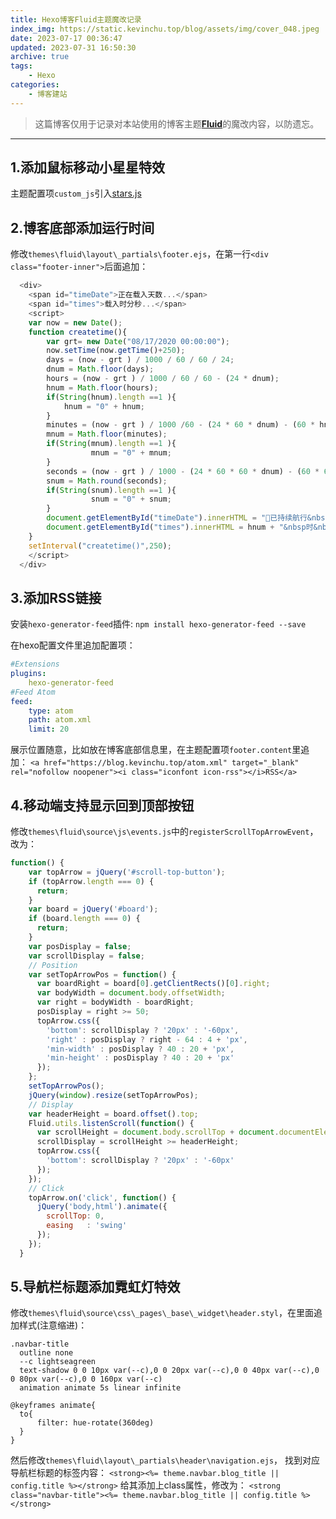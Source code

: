 ```yaml
---
title: Hexo博客Fluid主题魔改记录
index_img: https://static.kevinchu.top/blog/assets/img/cover_048.jpeg
date: 2023-07-17 00:36:47
updated: 2023-07-31 16:50:30
archive: true
tags:
    - Hexo
categories:
    - 博客建站
---
```


>这篇博客仅用于记录对本站使用的博客主题[**Fluid**](https://github.com/fluid-dev/hexo-theme-fluid)的魔改内容，以防遗忘。
---

## 1.添加鼠标移动小星星特效
主题配置项```custom_js```引入[stars.js](https://static.kevinchu.top/blog/assets/js/stars.js)

## 2.博客底部添加运行时间
修改```themes\fluid\layout\_partials\footer.ejs```，在第一行```<div class="footer-inner">```后面追加：
```javascript
  <div>
    <span id="timeDate">正在载入天数...</span>
    <span id="times">载入时分秒...</span>
    <script>
    var now = new Date();
    function createtime(){
        var grt= new Date("08/17/2020 00:00:00");
        now.setTime(now.getTime()+250);
        days = (now - grt ) / 1000 / 60 / 60 / 24;
        dnum = Math.floor(days);
        hours = (now - grt ) / 1000 / 60 / 60 - (24 * dnum);
        hnum = Math.floor(hours);
        if(String(hnum).length ==1 ){
            hnum = "0" + hnum;
        }
        minutes = (now - grt ) / 1000 /60 - (24 * 60 * dnum) - (60 * hnum);
        mnum = Math.floor(minutes);
        if(String(mnum).length ==1 ){
                  mnum = "0" + mnum;
        }
        seconds = (now - grt ) / 1000 - (24 * 60 * 60 * dnum) - (60 * 60 * hnum) - (60 * mnum);
        snum = Math.round(seconds);
        if(String(snum).length ==1 ){
                  snum = "0" + snum;
        }
        document.getElementById("timeDate").innerHTML = "🚀已持续航行&nbsp"+dnum+"&nbsp天";  
        document.getElementById("times").innerHTML = hnum + "&nbsp时&nbsp" + mnum + "&nbsp分&nbsp" + snum + "&nbsp秒";
    }
    setInterval("createtime()",250);
    </script>
  </div>

```


## 3.添加RSS链接

安装```hexo-generator-feed```插件:
```npm install hexo-generator-feed --save```

在hexo配置文件里追加配置项：
```yml
#Extensions
plugins:
    hexo-generator-feed
#Feed Atom
feed:
    type: atom
    path: atom.xml
    limit: 20
```

展示位置随意，比如放在博客底部信息里，在主题配置项```footer.content```里追加：
```<a href="https://blog.kevinchu.top/atom.xml" target="_blank" rel="nofollow noopener"><i class="iconfont icon-rss"></i>RSS</a>```


## 4.移动端支持显示回到顶部按钮
修改```themes\fluid\source\js\events.js```中的```registerScrollTopArrowEvent```，改为：
```javascript
function() {
    var topArrow = jQuery('#scroll-top-button');
    if (topArrow.length === 0) {
      return;
    }
    var board = jQuery('#board');
    if (board.length === 0) {
      return;
    }
    var posDisplay = false;
    var scrollDisplay = false;
    // Position
    var setTopArrowPos = function() {
      var boardRight = board[0].getClientRects()[0].right;
      var bodyWidth = document.body.offsetWidth;
      var right = bodyWidth - boardRight;
      posDisplay = right >= 50;
      topArrow.css({
        'bottom': scrollDisplay ? '20px' : '-60px',
        'right' : posDisplay ? right - 64 : 4 + 'px',
        'min-width' : posDisplay ? 40 : 20 + 'px',
        'min-height' : posDisplay ? 40 : 20 + 'px'
      });
    };
    setTopArrowPos();
    jQuery(window).resize(setTopArrowPos);
    // Display
    var headerHeight = board.offset().top;
    Fluid.utils.listenScroll(function() {
      var scrollHeight = document.body.scrollTop + document.documentElement.scrollTop;
      scrollDisplay = scrollHeight >= headerHeight;
      topArrow.css({
        'bottom': scrollDisplay ? '20px' : '-60px'
      });
    });
    // Click
    topArrow.on('click', function() {
      jQuery('body,html').animate({
        scrollTop: 0,
        easing   : 'swing'
      });
    });
  }
```

## 5.导航栏标题添加霓虹灯特效
修改```themes\fluid\source\css\_pages\_base\_widget\header.styl```，在里面追加样式(注意缩进)：
```
.navbar-title
  outline none
  --c lightseagreen
  text-shadow 0 0 10px var(--c),0 0 20px var(--c),0 0 40px var(--c),0 0 80px var(--c),0 0 160px var(--c)
  animation animate 5s linear infinite

@keyframes animate{
  to{
      filter: hue-rotate(360deg)
  }
}  
```
然后修改```themes\fluid\layout\_partials\header\navigation.ejs```，
找到对应导航栏标题的标签内容：
```<strong><%= theme.navbar.blog_title || config.title %></strong>```
给其添加上class属性，修改为：
```<strong class="navbar-title"><%= theme.navbar.blog_title || config.title %></strong>```